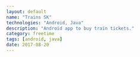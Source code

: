 ```yaml
---
layout: default
name: "Trains SK"
technologies: "Android, Java"
description: "Android app to buy train tickets."
category: freetime
tags: [android, java]
date: 2017-08-20
---
```

